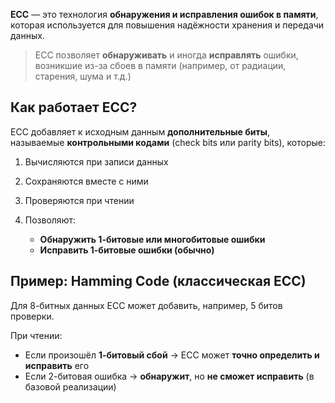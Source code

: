 **ECC** — это технология **обнаружения и исправления ошибок в памяти**, которая используется для повышения надёжности хранения и передачи данных.

> ECC позволяет **обнаруживать** и иногда **исправлять** ошибки, возникшие из-за сбоев в памяти (например, от радиации, старения, шума и т.д.)

## Как работает ECC?

ECC добавляет к исходным данным **дополнительные биты**, называемые **контрольными кодами** (check bits или parity bits), которые:

1. Вычисляются при записи данных
2. Сохраняются вместе с ними
3. Проверяются при чтении
4. Позволяют:
    
    - **Обнаружить 1-битовые или многобитовые ошибки**
    - **Исправить 1-битовые ошибки (обычно)**

## Пример: Hamming Code (классическая ECC)

Для 8-битных данных ECC может добавить, например, 5 битов проверки.

При чтении:
- Если произошёл **1-битовый сбой** → ECC может **точно определить и исправить** его
- Если 2-битовая ошибка → **обнаружит**, но **не сможет исправить** (в базовой реализации)